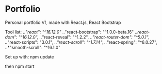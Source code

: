 # Portfolio
Personal portfolio V1, made with React.js, React Bootstrap

Tool list:
..*"react": "^16.12.0"
..*"react-bootstrap": "^1.0.0-beta.16"
..*react-dom": "^16.12.0",
..*"react-reveal": "^1.2.2",
..*"react-router-dom": "^5.0.1",
..*"react-scripts": "3.0.1",
..*"react-scroll": "^1.7.14",
..*"react-spring": "^8.0.27",
..*"smooth-scroll": "^16.1.0"

Set up with:
npm update

then npm start
